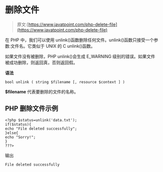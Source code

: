 # 删除文件

> 原文:[https://www.javatpoint.com/php-delete-file](https://www.javatpoint.com/php-delete-file)

在 PHP 中，我们可以使用 unlink()函数删除任何文件。unlink()函数只接受一个参数:文件名。它类似于 UNIX 的 C unlink()函数。

如果文件没有被删除，PHP unlink()会生成 E_WARNING 级别的错误。如果文件被成功删除，则返回真，否则返回假。

**语法**

```
bool unlink ( string $filename [, resource $context ] )

```

**$filename** 代表要删除的文件的名称。

## PHP 删除文件示例

```
<?php $status=unlink('data.txt');  
if($status){
echo "File deleted successfully";  
}else{
echo "Sorry!";  
}
???>

```

输出

```
File deleted successfully

```